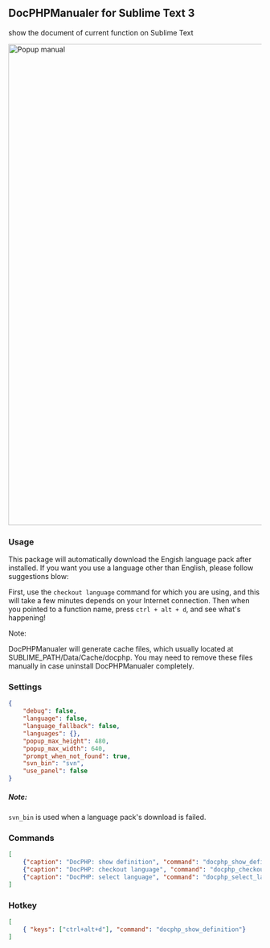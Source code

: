## DocPHPManualer for Sublime Text 3

show the document of current function on Sublime Text

<img src="https://raw.github.com/acabin/docphp/screenshots/screenshots/popup.png" alt="Popup manual" width="956">

### Usage

This package will automatically download the Engish language pack after installed. If you want you use a language other than English, please follow suggestions blow:

First, use the `checkout language` command for which you are using, and this will take a few minutes depends on your Internet connection. Then when you pointed to a function name, press `ctrl + alt + d`, and see what's happening!

Note:

DocPHPManualer will generate cache files, which usually located at SUBLIME_PATH/Data/Cache/docphp. You may need to remove these files manually in case uninstall DocPHPManualer completely.

### Settings

```json
{
	"debug": false,
	"language": false,
	"language_fallback": false,
	"languages": {},
	"popup_max_height": 480,
	"popup_max_width": 640,
	"prompt_when_not_found": true,
	"svn_bin": "svn",
	"use_panel": false
}
```

##### Note:

`svn_bin` is used when a language pack's download is failed.

### Commands

```json
[
    {"caption": "DocPHP: show definition", "command": "docphp_show_definition"},
    {"caption": "DocPHP: checkout language", "command": "docphp_checkout_language"},
    {"caption": "DocPHP: select language", "command": "docphp_select_language"},
]
```

### Hotkey

```json
[
	{ "keys": ["ctrl+alt+d"], "command": "docphp_show_definition"}
]
```
